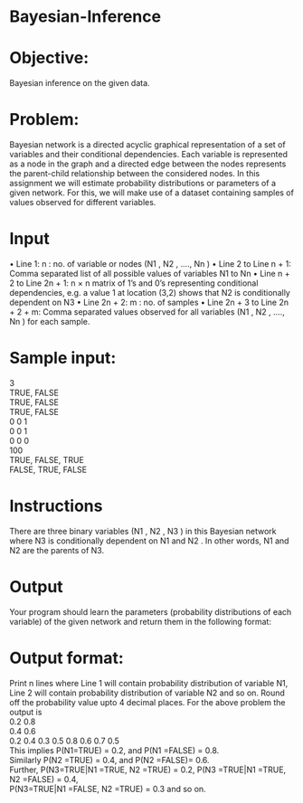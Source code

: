 # Bayesian-Inference

# Objective: 
Bayesian inference on the given data.
# Problem: 
Bayesian network is a directed acyclic graphical representation of a set of variables
and their conditional dependencies. Each variable is represented as a node in the graph and a
directed edge between the nodes represents the parent-child relationship between the
considered nodes. In this assignment we will estimate probability distributions or parameters of
a given network. For this, we will make use of a dataset containing samples of values observed
for different variables.
# Input
• Line 1: n : no. of variable or nodes (N1 , N2 , ...., Nn )
• Line 2 to Line n + 1: Comma separated list of all possible values of variables N1 to Nn
• Line n + 2 to Line 2n + 1: n × n matrix of 1’s and 0’s representing conditional dependencies,
e.g. a value 1 at location (3,2) shows that N2 is conditionally dependent on N3
• Line 2n + 2: m : no. of samples
• Line 2n + 3 to Line 2n + 2 + m: Comma separated values observed for all variables (N1 , N2 ,
...., Nn ) for each sample.
# Sample input:
3  
TRUE, FALSE  
TRUE, FALSE  
TRUE, FALSE  
0 0 1  
0 0 1  
0 0 0  
100  
TRUE, FALSE, TRUE  
FALSE, TRUE, FALSE  

# Instructions
There are three binary variables (N1 , N2 , N3 ) in this Bayesian network where N3 is
conditionally dependent on N1 and N2 . In other words, N1 and N2 are the parents of N3.
# Output
Your program should learn the parameters (probability distributions of each variable) of the
given network and return them in the following format:
# Output format:
Print n lines where Line 1 will contain probability distribution of variable N1, Line
2 will contain probability distribution of variable N2 and so on. Round off the probability value
upto 4 decimal places.
For the above problem the output is  
0.2 0.8  
0.4 0.6  
0.2 0.4 0.3 0.5 0.8 0.6 0.7 0.5  
This implies P(N1=TRUE) = 0.2, and P(N1 =FALSE) = 0.8.  
Similarly P(N2 =TRUE) = 0.4, and P(N2 =FALSE)= 0.6.  
Further, P(N3=TRUE|N1 =TRUE, N2 =TRUE) = 0.2, P(N3 =TRUE|N1 =TRUE, N2 =FALSE) = 0.4,  
P(N3=TRUE|N1 =FALSE, N2 =TRUE) = 0.3 and so on.  
